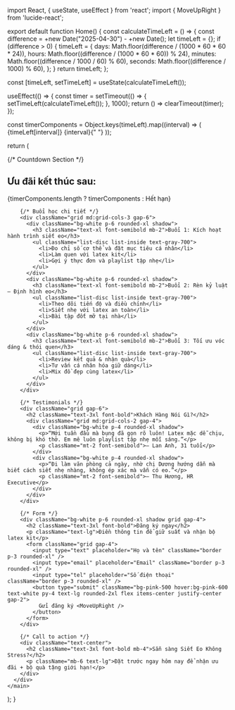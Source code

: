 import React, { useState, useEffect } from 'react';
import { MoveUpRight } from 'lucide-react';

export default function Home() {
  const calculateTimeLeft = () => {
    const difference = +new Date("2025-04-30") - +new Date();
    let timeLeft = {};
    if (difference > 0) {
      timeLeft = {
        days: Math.floor(difference / (1000 * 60 * 60 * 24)),
        hours: Math.floor((difference / (1000 * 60 * 60)) % 24),
        minutes: Math.floor((difference / 1000 / 60) % 60),
        seconds: Math.floor((difference / 1000) % 60),
      };
    }
    return timeLeft;
  };

  const [timeLeft, setTimeLeft] = useState(calculateTimeLeft());

  useEffect(() => {
    const timer = setTimeout(() => {
      setTimeLeft(calculateTimeLeft());
    }, 1000);
    return () => clearTimeout(timer);
  });

  const timerComponents = Object.keys(timeLeft).map((interval) => (
    <span key={interval}>
      {timeLeft[interval]} {interval}{" "}
    </span>
  ));

  return (
    <main className="bg-gradient-to-b from-pink-100 to-white min-h-screen py-12 px-4 md:px-12">
      <div className="max-w-5xl mx-auto grid gap-12">
        {/* Countdown Section */}
        <div className="text-center bg-white p-6 rounded-xl shadow">
          <h2 className="text-2xl font-bold mb-4">Ưu đãi kết thúc sau:</h2>
          <div className="text-3xl font-semibold">
            {timerComponents.length ? timerComponents : <span>Hết hạn</span>}
          </div>
        </div>

        {/* Buổi học chi tiết */}
        <div className="grid md:grid-cols-3 gap-6">
          <div className="bg-white p-6 rounded-xl shadow">
            <h3 className="text-xl font-semibold mb-2">Buổi 1: Kích hoạt hành trình siết eo</h3>
            <ul className="list-disc list-inside text-gray-700">
              <li>Đo chỉ số cơ thể và đặt mục tiêu cá nhân</li>
              <li>Làm quen với latex kit</li>
              <li>Gợi ý thực đơn và playlist tập nhẹ</li>
            </ul>
          </div>
          <div className="bg-white p-6 rounded-xl shadow">
            <h3 className="text-xl font-semibold mb-2">Buổi 2: Rèn kỷ luật – Định hình eo</h3>
            <ul className="list-disc list-inside text-gray-700">
              <li>Theo dõi tiến độ và điều chỉnh</li>
              <li>Siết nhẹ với latex an toàn</li>
              <li>Bài tập đốt mỡ tại nhà</li>
            </ul>
          </div>
          <div className="bg-white p-6 rounded-xl shadow">
            <h3 className="text-xl font-semibold mb-2">Buổi 3: Tối ưu vóc dáng & thói quen</h3>
            <ul className="list-disc list-inside text-gray-700">
              <li>Review kết quả & nhận quà</li>
              <li>Tư vấn cá nhân hóa giữ dáng</li>
              <li>Mix đồ đẹp cùng latex</li>
            </ul>
          </div>
        </div>

        {/* Testimonials */}
        <div className="grid gap-6">
          <h2 className="text-3xl font-bold">Khách Hàng Nói Gì?</h2>
          <div className="grid md:grid-cols-2 gap-4">
            <div className="bg-white p-4 rounded-xl shadow">
              <p>“Mới tuần đầu mà bụng đã gọn rõ luôn! Latex mặc dễ chịu, không bị khó thở. Em mê luôn playlist tập nhẹ mỗi sáng.”</p>
              <p className="mt-2 font-semibold">– Lan Anh, 31 tuổi</p>
            </div>
            <div className="bg-white p-4 rounded-xl shadow">
              <p>“Đi làm văn phòng cả ngày, nhờ chị Dương hướng dẫn mà biết cách siết nhẹ nhàng, không ép xác mà vẫn có eo.”</p>
              <p className="mt-2 font-semibold">– Thu Hương, HR Executive</p>
            </div>
          </div>
        </div>

        {/* Form */}
        <div className="bg-white p-6 rounded-xl shadow grid gap-4">
          <h2 className="text-3xl font-bold">Đăng ký ngay</h2>
          <p className="text-lg">Điền thông tin để giữ suất và nhận bộ latex kit</p>
          <form className="grid gap-4">
            <input type="text" placeholder="Họ và tên" className="border p-3 rounded-xl" />
            <input type="email" placeholder="Email" className="border p-3 rounded-xl" />
            <input type="tel" placeholder="Số điện thoại" className="border p-3 rounded-xl" />
            <button type="submit" className="bg-pink-500 hover:bg-pink-600 text-white py-4 text-lg rounded-2xl flex items-center justify-center gap-2">
              Gửi đăng ký <MoveUpRight />
            </button>
          </form>
        </div>

        {/* Call to action */}
        <div className="text-center">
          <h2 className="text-3xl font-bold mb-4">Sẵn sàng Siết Eo Không Stress?</h2>
          <p className="mb-6 text-lg">Đặt trước ngay hôm nay để nhận ưu đãi + bộ quà tặng giới hạn!</p>
        </div>
      </div>
    </main>
  );
}
